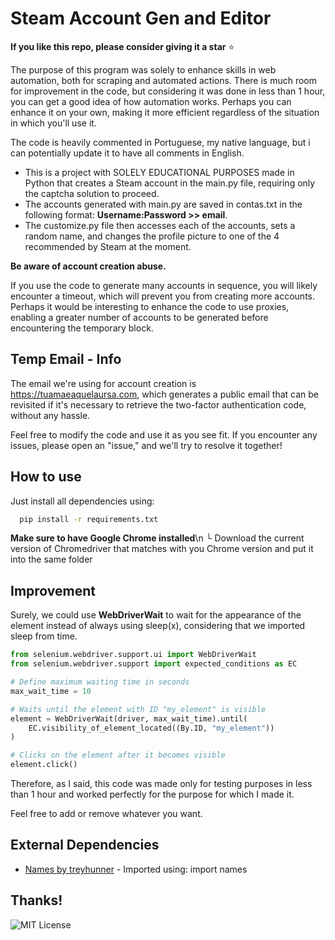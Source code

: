 
# Steam Account Gen and Editor

**If you like this repo, please consider giving it a star** ⭐️


The purpose of this program was solely to enhance skills in web automation, both for scraping and automated actions. There is much room for improvement in the code, but considering it was done in less than 1 hour, you can get a good idea of how automation works. Perhaps you can enhance it on your own, making it more efficient regardless of the situation in which you'll use it.

The code is heavily commented in Portuguese, my native language, but i can potentially update it to have all comments in English.

* This is a project with SOLELY EDUCATIONAL PURPOSES made in Python that creates a Steam account in the main.py file, requiring only the captcha solution to proceed. 
* The accounts generated with main.py are saved in contas.txt in the following format: **Username:Password >> email**. 
* The customize.py file then accesses each of the accounts, sets a random name, and changes the profile picture to one of the 4 recommended by Steam at the moment.

**Be aware of account creation abuse.**

If you use the code to generate many accounts in sequence, you will likely encounter a timeout, which will prevent you from creating more accounts.
Perhaps it would be interesting to enhance the code to use proxies, enabling a greater number of accounts to be generated before encountering the temporary block.



## Temp Email - Info

The email we're using for account creation is https://tuamaeaquelaursa.com, which generates a public email that can be revisited if it's necessary to retrieve the two-factor authentication code, without any hassle.

Feel free to modify the code and use it as you see fit. If you encounter any issues, please open an "issue," and we'll try to resolve it together!


## How to use

Just install all dependencies using:

```bash
  pip install -r requirements.txt
```
**Make sure to have Google Chrome installed**\n
└ Download the current version of Chromedriver that matches with you Chrome version and put it into the same folder
    
## Improvement

Surely, we could use **WebDriverWait** to wait for the appearance of the element instead of always using sleep(x), considering that we imported sleep from time.



```python
from selenium.webdriver.support.ui import WebDriverWait
from selenium.webdriver.support import expected_conditions as EC

# Define maximum waiting time in seconds
max_wait_time = 10

# Waits until the element with ID "my_element" is visible
element = WebDriverWait(driver, max_wait_time).until(
    EC.visibility_of_element_located((By.ID, "my_element"))
)

# Clicks on the element after it becomes visible
element.click()
```

Therefore, as I said, this code was made only for testing purposes in less than 1 hour and worked perfectly for the purpose for which I made it.

Feel free to add or remove whatever you want.
## External Dependencies

 - [Names by treyhunner](https://github.com/treyhunner/names) - Imported using: import names


## Thanks!

![MIT License](https://img.shields.io/badge/Leave%20a-STAR%E2%AD%90%EF%B8%8F-brightgreen?style=for-the-badge&logoColor=100%2C100%2C200&labelColor=255%2C255%2C255&color=100%2C100%2C200)
